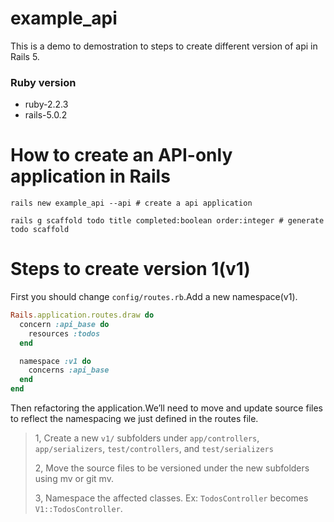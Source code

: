 example_api
======

This is a demo to demostration to steps to create different version of api in Rails 5.

### Ruby version

* ruby-2.2.3
* rails-5.0.2

How to create an API-only application in Rails
======

``` shell
rails new example_api --api # create a api application

rails g scaffold todo title completed:boolean order:integer # generate todo scaffold
```

Steps to create version 1(v1)
======

First you should change `config/routes.rb`.Add a new namespace(v1).
``` ruby
Rails.application.routes.draw do
  concern :api_base do
    resources :todos
  end

  namespace :v1 do
    concerns :api_base
  end
end
```

Then refactoring the application.We’ll need to move and update source files to reflect the namespacing we just defined in the routes file.

> 1, Create a new `v1/` subfolders under `app/controllers`, `app/serializers`, `test/controllers`, and `test/serializers`
>
> 2, Move the source files to be versioned under the new subfolders using mv or git mv.
>
> 3, Namespace the affected classes. Ex: `TodosController`  becomes `V1::TodosController`.